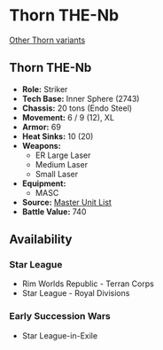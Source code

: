 # Thorn THE-Nb

[Other Thorn variants](../thorn.md)

## Thorn THE-Nb
- **Role:** Striker
- **Tech Base:** Inner Sphere (2743)
- **Chassis:** 20 tons (Endo Steel)
- **Movement:** 6 / 9 (12), XL
- **Armor:** 69
- **Heat Sinks:** 10 (20)
- **Weapons:**
  - ER Large Laser
  - Medium Laser
  - Small Laser
- **Equipment:**
  - MASC
- **Source:** [Master Unit List](http://masterunitlist.info/Unit/Details/3194/thorn-the-nb)
- **Battle Value:** 740

## Availability

### Star League
- Rim Worlds Republic - Terran Corps
- Star League - Royal Divisions

### Early Succession Wars
- Star League-in-Exile

